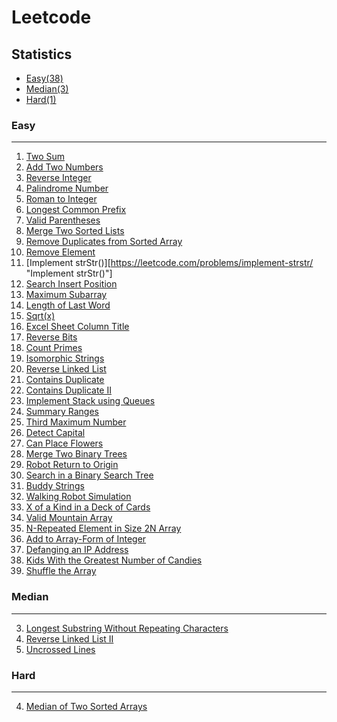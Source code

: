 Leetcode
===========================
## Statistics
* [Easy(38)](#easy)
* [Median(3)](#median)
* [Hard(1)](#hard)

### Easy
------
1. [Two Sum](https://leetcode.com/problems/two-sum/ "Two Sum")
2. [Add Two Numbers](https://leetcode.com/problems/add-two-numbers/ "Add Two Numbers")
7. [Reverse Integer](https://leetcode.com/problems/reverse-integer/ "Reverse Integer")
9. [Palindrome Number](https://leetcode.com/problems/palindrome-number/ "Palindrome Number")
13. [Roman to Integer](https://leetcode.com/problems/roman-to-integer/ "Roman to Integer")
14. [Longest Common Prefix](https://leetcode.com/problems/longest-common-prefix/ "Longest Common Prefix")
20. [Valid Parentheses](https://leetcode.com/problems/valid-parentheses/ "Valid Parentheses")
21. [Merge Two Sorted Lists](https://leetcode.com/problems/merge-two-sorted-lists/ "Merge Two Sorted Lists")
26. [Remove Duplicates from Sorted Array](https://leetcode.com/problems/remove-duplicates-from-sorted-array/ "Remove Duplicates from Sorted Array")
27. [Remove Element](https://leetcode.com/problems/remove-element/ "Remove Element")
28. [Implement strStr()][https://leetcode.com/problems/implement-strstr/ "Implement strStr()"]
35. [Search Insert Position](https://leetcode.com/problems/search-insert-position/ "Search Insert Position")
53. [Maximum Subarray](https://leetcode.com/problems/maximum-subarray/ "Maximum Subarray")
58. [Length of Last Word](https://leetcode.com/problems/length-of-last-word/ "Length of Last Word")
69. [Sqrt(x)](https://leetcode.com/problems/sqrtx/ "Sqrt(x)")
168. [Excel Sheet Column Title](https://leetcode.com/problems/excel-sheet-column-title/ "Excel Sheet Column Title")
190. [Reverse Bits](https://leetcode.com/problems/reverse-bits/ "Reverse Bits")
204. [Count Primes](https://leetcode.com/problems/count-primes/ "Count Primes")
205. [Isomorphic Strings](https://leetcode.com/problems/isomorphic-strings/ "Isomorphic Strings")
206. [Reverse Linked List](https://leetcode.com/problems/reverse-linked-list/ "Reverse Linked List")
217. [Contains Duplicate](https://leetcode.com/problems/contains-duplicate/ "Contains Duplicate")
219. [Contains Duplicate II](https://leetcode.com/problems/contains-duplicate-ii/ "Contains Duplicate II")
225. [Implement Stack using Queues](https://leetcode.com/problems/implement-stack-using-queues/ "Implement Stack using Queues")
228. [Summary Ranges](https://leetcode.com/problems/summary-ranges/ "Summary Ranges")
414. [Third Maximum Number](https://leetcode.com/problemset/all/?status=Solved "Third Maximum Number")
520. [Detect Capital](https://leetcode.com/problems/detect-capital/ "Detect Capital")
605. [Can Place Flowers](https://leetcode.com/problems/can-place-flowers/ "Can Place Flowers")
617. [Merge Two Binary Trees](https://leetcode.com/problems/merge-two-binary-trees/ "Merge Two Binary Trees")
657. [Robot Return to Origin](https://leetcode.com/problems/robot-return-to-origin/ "Robot Return to Origin")
700. [Search in a Binary Search Tree](https://leetcode.com/problems/search-in-a-binary-search-tree/ "Search in a Binary Search Tree")
859. [Buddy Strings](https://leetcode.com/problems/buddy-strings/ "Buddy Strings")
874. [Walking Robot Simulation](https://leetcode.com/problems/walking-robot-simulation/ "Walking Robot Simulation")
914. [X of a Kind in a Deck of Cards](https://leetcode.com/problems/x-of-a-kind-in-a-deck-of-cards/ "X of a Kind in a Deck of Cards")
941. [Valid Mountain Array](https://leetcode.com/problems/valid-mountain-array/ "Valid Mountain Array")
961. [N-Repeated Element in Size 2N Array](https://leetcode.com/problems/n-repeated-element-in-size-2n-array/ "N-Repeated Element in Size 2N Array")
989. [Add to Array-Form of Integer](https://leetcode.com/problems/add-to-array-form-of-integer/ "Add to Array-Form of Integer")
1108. [Defanging an IP Address](https://leetcode.com/problems/defanging-an-ip-address/ "Defanging an IP Address")
1431. [Kids With the Greatest Number of Candies](https://leetcode.com/problems/kids-with-the-greatest-number-of-candies/ "Kids With the Greatest Number of Candies")
1470. [Shuffle the Array](https://leetcode.com/problems/shuffle-the-array/ "Shuffle the Array")

### Median  
------
3. [Longest Substring Without Repeating Characters](https://leetcode.com/problems/longest-substring-without-repeating-characters/ "Longest Substring Without Repeating Characters")
92. [Reverse Linked List II](https://leetcode.com/problems/reverse-linked-list-ii/ "Reverse Linked List II")
1035. [Uncrossed Lines](https://leetcode.com/problems/uncrossed-lines/ "Uncrossed Lines")

### Hard  
------
4. [Median of Two Sorted Arrays](https://leetcode.com/problems/median-of-two-sorted-arrays/ "Median of Two Sorted Arrays")
